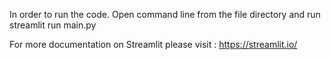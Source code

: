 In order to run the code. Open command line from the file directory and run streamlit run main.py


For more documentation on Streamlit please visit : https://streamlit.io/ 